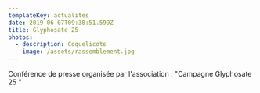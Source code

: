 ```yaml
---
templateKey: actualites
date: 2019-06-07T09:38:51.599Z
title: Glyphosate 25
photos:
  - description: Coquelicots
    image: /assets/rassemblement.jpg
---
```

Conférence de presse organisée par l'association : "Campagne Glyphosate 25 "
